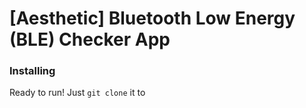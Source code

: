 # [Aesthetic] Bluetooth Low Energy (BLE) Checker App

### Installing

Ready to run! Just ```git clone``` it to 
